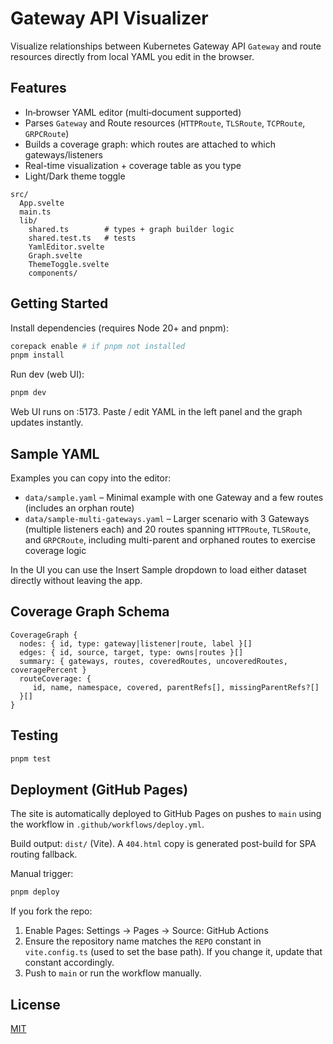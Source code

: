 # Gateway API Visualizer

Visualize relationships between Kubernetes Gateway API `Gateway` and route resources directly from local YAML you edit in the browser.

## Features

- In‑browser YAML editor (multi‑document supported)
- Parses `Gateway` and Route resources (`HTTPRoute`, `TLSRoute`, `TCPRoute`, `GRPCRoute`)
- Builds a coverage graph: which routes are attached to which gateways/listeners
- Real-time visualization + coverage table as you type
- Light/Dark theme toggle

```text
src/
  App.svelte
  main.ts
  lib/
    shared.ts        # types + graph builder logic
    shared.test.ts   # tests
    YamlEditor.svelte
    Graph.svelte
    ThemeToggle.svelte
    components/
```

## Getting Started

Install dependencies (requires Node 20+ and pnpm):

```bash
corepack enable # if pnpm not installed
pnpm install
```

Run dev (web UI):

```bash
pnpm dev
```
 
Web UI runs on :5173. Paste / edit YAML in the left panel and the graph updates instantly.

## Sample YAML

Examples you can copy into the editor:

- `data/sample.yaml` – Minimal example with one Gateway and a few routes (includes an orphan route)
- `data/sample-multi-gateways.yaml` – Larger scenario with 3 Gateways (multiple listeners each) and 20 routes spanning `HTTPRoute`, `TLSRoute`, and `GRPCRoute`, including multi-parent and orphaned routes to exercise coverage logic

In the UI you can use the Insert Sample dropdown to load either dataset directly without leaving the app.

## Coverage Graph Schema

```text
CoverageGraph {
  nodes: { id, type: gateway|listener|route, label }[]
  edges: { id, source, target, type: owns|routes }[]
  summary: { gateways, routes, coveredRoutes, uncoveredRoutes, coveragePercent }
  routeCoverage: {
     id, name, namespace, covered, parentRefs[], missingParentRefs?[]
  }[]
}
```

## Testing

```bash
pnpm test
```

## Deployment (GitHub Pages)

The site is automatically deployed to GitHub Pages on pushes to `main` using the workflow in `.github/workflows/deploy.yml`.

Build output: `dist/` (Vite). A `404.html` copy is generated post-build for SPA routing fallback.

Manual trigger:

```bash
pnpm deploy
```

If you fork the repo:

1. Enable Pages: Settings -> Pages -> Source: GitHub Actions
2. Ensure the repository name matches the `REPO` constant in `vite.config.ts` (used to set the base path). If you change it, update that constant accordingly.
3. Push to `main` or run the workflow manually.
 
## License

[MIT](LICENSE.md)
